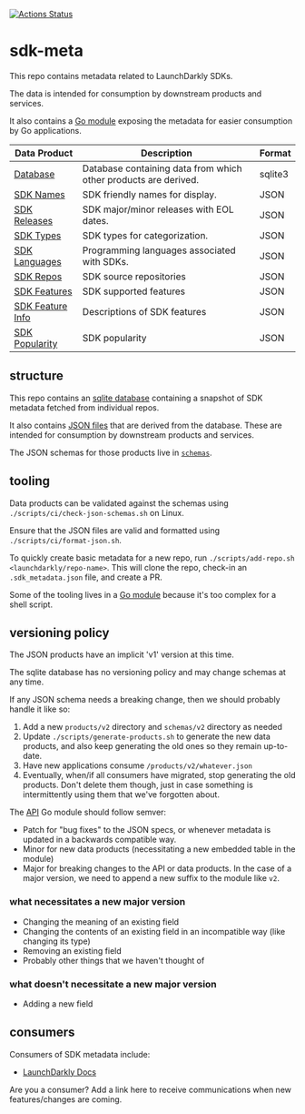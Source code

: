 [![Actions Status](https://github.com/launchdarkly/sdk-meta/actions/workflows/crawl.yml/badge.svg)](https://github.com/launchdarkly/sdk-meta/actions/workflows/crawl.yml)


# sdk-meta

This repo contains metadata related to LaunchDarkly SDKs. 

The data is intended for consumption by downstream products and services.

It also contains a [Go module](./api) exposing the metadata for easier consumption by Go applications.

| Data Product                                   | Description                                                     | Format  |
|------------------------------------------------|-----------------------------------------------------------------|---------|
| [Database](./metadata.sqlite3)                 | Database containing data from which other products are derived. | sqlite3 |
| [SDK Names](products/names.json)               | SDK friendly names for display.                                 | JSON    |
| [SDK Releases](products/releases.json)         | SDK major/minor releases with EOL dates.                        | JSON    |
| [SDK Types](products/types.json)               | SDK types for categorization.                                   | JSON    |
| [SDK Languages](products/languages.json)       | Programming languages associated with SDKs.                     | JSON    |
| [SDK Repos](products/repos.json)               | SDK source repositories                                         | JSON    |
| [SDK Features](products/features.json)         | SDK supported features                                          | JSON    |
| [SDK Feature Info](products/feature_info.json) | Descriptions of SDK features                                    | JSON    |
| [SDK Popularity](products/popularity.json)     | SDK popularity                                                  | JSON    |


## structure

This repo contains an [sqlite database](./metadata.sqlite3) containing a snapshot of SDK metadata
fetched from individual repos.

It also contains [JSON files](./products) that are derived from the database. These are intended for
consumption by downstream products and services. 

The JSON schemas for those products live in [`schemas`](./schemas). 

## tooling

Data products can be validated against the schemas using `./scripts/ci/check-json-schemas.sh` on Linux.

Ensure that the JSON files are valid and formatted using `./scripts/ci/format-json.sh`.

To quickly create basic metadata for a new repo, run `./scripts/add-repo.sh <launchdarkly/repo-name>`. This will
clone the repo, check-in an `.sdk_metadata.json` file, and create a PR.

Some of the tooling lives in a [Go module](./tool) because it's too complex for a shell script.

## versioning policy

The JSON products have an implicit 'v1' version at this time.

The sqlite database has no versioning policy and may change schemas at any time.

If any JSON schema needs a breaking change, then we should 
probably handle it like so:
1. Add a new `products/v2` directory and `schemas/v2` directory as needed
2. Update `./scripts/generate-products.sh` to generate the new data products, and also keep generating the
old ones so they remain up-to-date.
3. Have new applications consume `/products/v2/whatever.json`
4. Eventually, when/if all consumers have migrated, stop generating the old products. Don't delete them though, 
just in case something is intermittently using them that we've forgotten about.

The [API](./api) Go module should follow semver:
- Patch for "bug fixes" to the JSON specs, or whenever metadata is updated in a backwards compatible way.
- Minor for new data products (necessitating a new embedded table in the module)
- Major for breaking changes to the API or data products. In the case of a major version, we need to append
a new suffix to the module like `v2`.

### what necessitates a new major version
- Changing the meaning of an existing field
- Changing the contents of an existing field in an incompatible way (like changing its type)
- Removing an existing field
- Probably other things that we haven't thought of

### what doesn't necessitate a new major version
- Adding a new field


## consumers

Consumers of SDK metadata include:
- [LaunchDarkly Docs](https://docs.launchdarkly.com/)

Are you a consumer? Add a link here to receive communications when new features/changes are coming.
